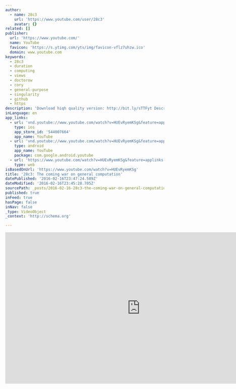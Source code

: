 ```yaml
---
author:
  - name: 28c3
    url: 'https://www.youtube.com/user/28c3'
    avatar: {}
related: []
publisher:
  url: 'https://www.youtube.com/'
  name: YouTube
  favicon: 'https://s.ytimg.com/yts/img/favicon-vflz7uhzw.ico'
  domain: www.youtube.com
keywords:
  - 28c3
  - duration
  - computing
  - views
  - doctorow
  - cory
  - general-purpose
  - singularity
  - github
  - https
description: 'Download hiqh quality version: http://bit.ly/sTTFyt Description: http://events.ccc.de/congress/2011/Fahrplan/events/4848.en.html Cory Doctorow: The coming war on general computation The copyright war was just the beginning The last 20 years of Internet policy have been dominated by the copyright war, but the war turns out only to have been a skirmish.'
inLanguage: en
app_links:
  - url: 'vnd.youtube://www.youtube.com/watch?v=HUEvRyemKSg&feature=applinks'
    type: ios
    app_store_id: '544007664'
    app_name: YouTube
  - url: 'vnd.youtube://www.youtube.com/watch?v=HUEvRyemKSg&feature=applinks'
    type: android
    app_name: YouTube
    package: com.google.android.youtube
  - url: 'https://www.youtube.com/watch?v=HUEvRyemKSg&feature=applinks'
    type: web
isBasedOnUrl: 'https://www.youtube.com/watch?v=HUEvRyemKSg'
title: '28c3: The coming war on general computation'
datePublished: '2016-02-16T23:47:24.589Z'
dateModified: '2016-02-16T23:45:28.705Z'
sourcePath: _posts/2016-02-16-28c3-the-coming-war-on-general-computation.md
published: true
inFeed: true
hasPage: false
inNav: false
_type: VideoObject
_context: 'http://schema.org'

---
```

<iframe src="https://cdn.embedly.com/widgets/media.html?src=https%3A%2F%2Fwww.youtube.com%2Fembed%2FHUEvRyemKSg%3Ffeature%3Doembed&amp;url=https%3A%2F%2Fwww.youtube.com%2Fwatch%3Fv%3DHUEvRyemKSg&amp;image=https%3A%2F%2Fi.ytimg.com%2Fvi%2FHUEvRyemKSg%2Fhqdefault.jpg&amp;key=b7d04c9b404c499eba89ee7072e1c4f7&amp;type=text%2Fhtml&amp;schema=youtube" width="854" height="480" scrolling="no" frameborder="0" allowfullscreen="allowfullscreen" style=""></iframe>